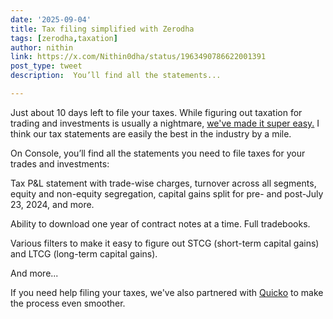 ```yaml
---
date: '2025-09-04'
title: Tax filing simplified with Zerodha
tags: [zerodha,taxation]
author: nithin
link: https://x.com/Nithin0dha/status/1963490786622001391
post_type: tweet
description:  You’ll find all the statements...

---
```

Just about 10 days left to file your taxes. While figuring out taxation for trading and investments is usually a nightmare, [we've made it super easy.](https://zerodha.com/z-connect/console-3/tax-reports-on-console-to-simplify-filing-your-taxes) I think our tax statements are easily the best in the industry by a mile.

On Console, you’ll find all the statements you need to file taxes for your trades and investments:

Tax P&L statement with trade-wise charges, turnover across all segments, equity and non-equity segregation, capital gains split for pre- and post-July 23, 2024, and more.

Ability to download one year of contract notes at a time. Full tradebooks.

Various filters to make it easy to figure out STCG (short-term capital gains) and LTCG (long-term capital gains). 

And more...
 
If you need help filing your taxes, we've also partnered with [Quicko](https://twitter.com/Quicko_official) to make the process even smoother.
